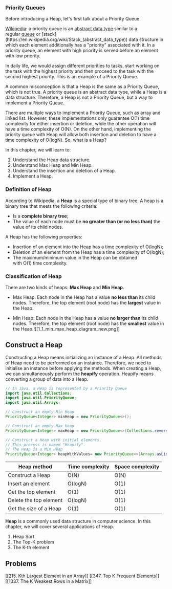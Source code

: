 ### Priority Queues

Before introducing a Heap, let's first talk about a Priority Queue.

[Wikipedia](https://en.wikipedia.org/wiki/Priority_queue): a priority queue is an [abstract data type](https://en.wikipedia.org/wiki/Abstract_data_type) similar to a regular [queue](https://en.wikipedia.org/wiki/Queue_(abstract_data_type)) or [stack](https://en.wikipedia.org/wiki/Stack_(abstract_data_type)) data structure in which each element additionally has a "priority" associated with it. In a priority queue, an element with high priority is served before an element with low priority.

In daily life, we would assign different priorities to tasks, start working on the task with the highest priority and then proceed to the task with the second highest priority. This is an example of a Priority Queue.

A common misconception is that a Heap is the same as a Priority Queue, which is not true. A priority queue is an abstract data type, while a Heap is a data structure. Therefore, a Heap is not a Priority Queue, but a way to implement a Priority Queue.

There are multiple ways to implement a Priority Queue, such as array and linked list. However, these implementations only guarantee O(1) time complexity for either insertion or deletion, while the other operation will have a time complexity of O(N). On the other hand, implementing the priority queue with Heap will allow both insertion and deletion to have a time complexity of O(logN). So, what is a Heap?

In this chapter, we will learn to:

1. Understand the Heap data structure.
2. Understand Max Heap and Min Heap.
3. Understand the insertion and deletion of a Heap.
4. Implement a Heap.

  

### Definition of Heap

According to Wikipedia, a **Heap** is a special type of binary tree. A heap is a binary tree that meets the following criteria:

- Is a **complete binary tree**;
- The value of each node must be **no greater than (or no less than)** the value of its child nodes.

A Heap has the following properties:

- Insertion of an element into the Heap has a time complexity of O(logN);
- Deletion of an element from the Heap has a time complexity of O(logN);
- The maximum/minimum value in the Heap can be obtained with O(1) time complexity.

  

### Classification of Heap

There are two kinds of heaps: **Max Heap** and **Min Heap**.

- Max Heap: Each node in the Heap has a value **no less than** its child nodes. Therefore, the top element (root node) has the **largest** value in the Heap.
    
- Min Heap: Each node in the Heap has a value **no larger than** its child nodes. Therefore, the top element (root node) has the **smallest** value in the Heap.![[1_1_min_max_heap_diagram_new.png]]


## Construct a Heap
  
Constructing a Heap means initializing an instance of a Heap. All methods of Heap need to be performed on an instance. Therefore, we need to initialise an instance before applying the methods. When creating a Heap, we can simultaneously perform the **heapify** operation. Heapify means converting a group of data into a Heap.

```java
// In Java, a Heap is represented by a Priority Queue
import java.util.Collections;
import java.util.PriorityQueue;
import java.util.Arrays;

// Construct an empty Min Heap
PriorityQueue<Integer> minHeap = new PriorityQueue<>();

// Construct an empty Max Heap
PriorityQueue<Integer> maxHeap = new PriorityQueue<>(Collections.reverseOrder());

// Construct a Heap with initial elements. 
// This process is named "Heapify".
// The Heap is a Min Heap
PriorityQueue<Integer> heapWithValues= new PriorityQueue<>(Arrays.asList(3, 1, 2));
```

|Heap method|Time complexity|Space complexity|
|---|---|---|
|Construct a Heap|O(N)|O(N)|
|Insert an element|O(logN)|O(1)|
|Get the top element|O(1)|O(1)|
|Delete the top element|O(logN)|O(1)|
|Get the size of a Heap|O(1)|O(1)|


**Heap** is a commonly used data structure in computer science. In this chapter, we will cover several applications of Heap.

1. Heap Sort
2. The Top-K problem
3. The K-th element

## Problems

[[215. Kth Largest Element in an Array]]
[[347. Top K Frequent Elements]]
[[1337. The K Weakest Rows in a Matrix]]



